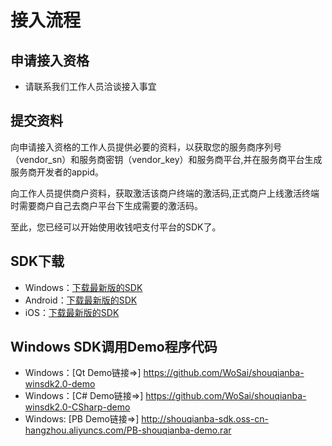 # 接入流程

## 申请接入资格

- 请联系我们工作人员洽谈接入事宜

## 提交资料

向申请接入资格的工作人员提供必要的资料，以获取您的服务商序列号（vendor_sn）和服务商密钥（vendor_key）和服务商平台,并在服务商平台生成服务商开发者的appid。

向工作人员提供商户资料，获取激活该商户终端的激活码,正式商户上线激活终端时需要商户自己去商户平台下生成需要的激活码。

至此，您已经可以开始使用收钱吧支付平台的SDK了。

## SDK下载
* Windows：[下载最新版的SDK](http://shouqianba-sdk.oss-cn-hangzhou.aliyuncs.com/new-SQB-Windows-SDK.rar)
* Android：[下载最新版的SDK](http://shouqianba-sdk.oss-cn-hangzhou.aliyuncs.com/SQB-Android-SDK.zip)
* iOS：[下载最新版的SDK](http://shouqianba-sdk.oss-cn-hangzhou.aliyuncs.com/SQB-IOS-SDK.zip)

## Windows SDK调用Demo程序代码
* Windows：[Qt Demo链接=>] https://github.com/WoSai/shouqianba-winsdk2.0-demo
* Windows：[C# Demo链接=>] https://github.com/WoSai/shouqianba-winsdk2.0-CSharp-demo
* Windows: [PB Demo链接=>] http://shouqianba-sdk.oss-cn-hangzhou.aliyuncs.com/PB-shouqianba-demo.rar
